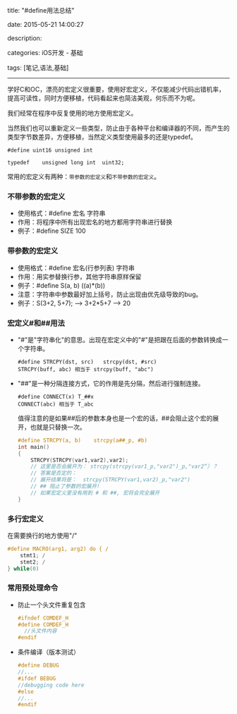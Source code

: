 title: "#define用法总结"

date: 2015-05-21 14:00:27

description: 

categories: iOS开发 - 基础

tags: [笔记,语法,基础]

---

学好C和OC，漂亮的宏定义很重要，使用好宏定义，不仅能减少代码出错机率，提高可读性，同时方便移植，代码看起来也简洁美观，何乐而不为呢。

<!--more-->

我们经常在程序中反复使用的地方使用宏定义。

当然我们也可以重新定义一些类型，防止由于各种平台和编译器的不同，而产生的类型字节数差异，方便移植，当然定义类型使用最多的还是typedef。

`#define uint16 unsigned int`

`typedef	unsigned long int  uint32;`

常用的宏定义有两种：`带参数的宏定义`和`不带参数的宏定义`。

### 不带参数的宏定义

* 使用格式：#define	宏名	字符串
* 作用：将程序中所有出现宏名的地方都用字符串进行替换
* 例子：#define	SIZE	100

### 带参数的宏定义

* 使用格式：#define	宏名(行参列表)	字符串
* 作用：用实参替换行参，其他字符串原样保留
* 例子：#define S(a, b)	((a)*(b))
* 注意：字符串中参数最好加上括号，防止出现由优先级导致的bug。
* 例子：S(3+2, 5+7);	—>	3+2*5+7	—>	20

### 宏定义#和##用法

* "#"是"字符串化"的意思。出现在宏定义中的"#"是把跟在后面的参数转换成一个字符串。

	```objectic
	#define STRCPY(dst, src)   strcpy(dst, #src)
	STRCPY(buff, abc) 相当于 strcpy(buff, "abc")
	```

* "##"是一种分隔连接方式，它的作用是先分隔，然后进行强制连接。

	```objectic
	#define CONNECT(x) T_##x
	CONNECT(abc) 相当于 T_abc
	```

	值得注意的是如果##后的参数本身也是一个宏的话，##会阻止这个宏的展开，也就是只替换一次。
	
	```objectivec
	#define STRCPY(a, b)	strcpy(a##_p, #b)
	int main()
	{
		STRCPY(STRCPY(var1,var2),var2);
		// 这里是否会展开为： strcpy(strcpy(var1_p,"var2")_p,"var2“）？
		// 答案是否定的：
		// 展开结果将是：  strcpy(STRCPY(var1,var2)_p,"var2")
		// ## 阻止了参数的宏展开!
		// 如果宏定义里没有用到 # 和 ##, 宏将会完全展开
	} 
	```

### 多行宏定义

在需要换行的地方使用"/"

```objectivec
#define MACRO(arg1, arg2) do { /
	stmt1; /
	stmt2; /
} while(0)
```

### 常用预处理命令

* 防止一个头文件重复包含

	```objectivec
	#ifndef COMDEF_H
	#define COMDEF_H
	  //头文件内容
	#endif
	```

* 条件编译（版本测试）

	```objectivec
	#define DEBUG
	//...
	#ifdef BEBUG
	//debugging code here
	#else
	//...
	#endif
	```


